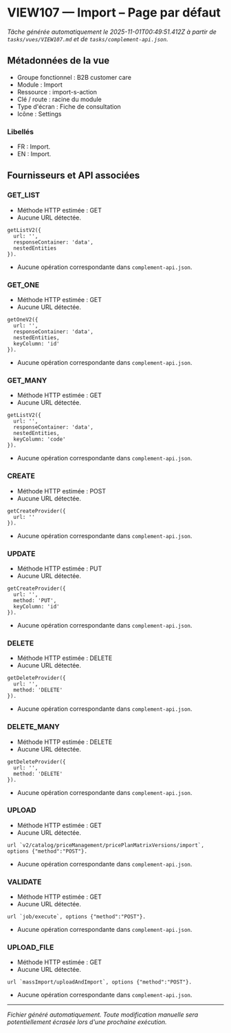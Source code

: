 # VIEW107 — Import – Page par défaut

_Tâche générée automatiquement le 2025-11-01T00:49:51.412Z à partir de `tasks/vues/VIEW107.md` et de `tasks/complement-api.json`._

## Métadonnées de la vue

- Groupe fonctionnel : B2B customer care
- Module : Import
- Ressource : import-s-action
- Clé / route : racine du module
- Type d'écran : Fiche de consultation
- Icône : Settings

### Libellés
- FR : Import.
- EN : Import.

## Fournisseurs et API associées

### GET_LIST

- Méthode HTTP estimée : GET
- Aucune URL détectée.

```text
getListV2({
  url: '',
  responseContainer: 'data',
  nestedEntities
}).
```

- Aucune opération correspondante dans `complement-api.json`.

### GET_ONE

- Méthode HTTP estimée : GET
- Aucune URL détectée.

```text
getOneV2({
  url: '',
  responseContainer: 'data',
  nestedEntities,
  keyColumn: 'id'
}).
```

- Aucune opération correspondante dans `complement-api.json`.

### GET_MANY

- Méthode HTTP estimée : GET
- Aucune URL détectée.

```text
getListV2({
  url: '',
  responseContainer: 'data',
  nestedEntities,
  keyColumn: 'code'
}).
```

- Aucune opération correspondante dans `complement-api.json`.

### CREATE

- Méthode HTTP estimée : POST
- Aucune URL détectée.

```text
getCreateProvider({
  url: ''
}).
```

- Aucune opération correspondante dans `complement-api.json`.

### UPDATE

- Méthode HTTP estimée : PUT
- Aucune URL détectée.

```text
getCreateProvider({
  url: '',
  method: 'PUT',
  keyColumn: 'id'
}).
```

- Aucune opération correspondante dans `complement-api.json`.

### DELETE

- Méthode HTTP estimée : DELETE
- Aucune URL détectée.

```text
getDeleteProvider({
  url: '',
  method: 'DELETE'
}).
```

- Aucune opération correspondante dans `complement-api.json`.

### DELETE_MANY

- Méthode HTTP estimée : DELETE
- Aucune URL détectée.

```text
getDeleteProvider({
  url: '',
  method: 'DELETE'
}).
```

- Aucune opération correspondante dans `complement-api.json`.

### UPLOAD

- Méthode HTTP estimée : GET
- Aucune URL détectée.

```text
url `v2/catalog/priceManagement/pricePlanMatrixVersions/import`, options {"method":"POST"}.
```

- Aucune opération correspondante dans `complement-api.json`.

### VALIDATE

- Méthode HTTP estimée : GET
- Aucune URL détectée.

```text
url `job/execute`, options {"method":"POST"}.
```

- Aucune opération correspondante dans `complement-api.json`.

### UPLOAD_FILE

- Méthode HTTP estimée : GET
- Aucune URL détectée.

```text
url `massImport/uploadAndImport`, options {"method":"POST"}.
```

- Aucune opération correspondante dans `complement-api.json`.

---

_Fichier généré automatiquement. Toute modification manuelle sera potentiellement écrasée lors d'une prochaine exécution._
